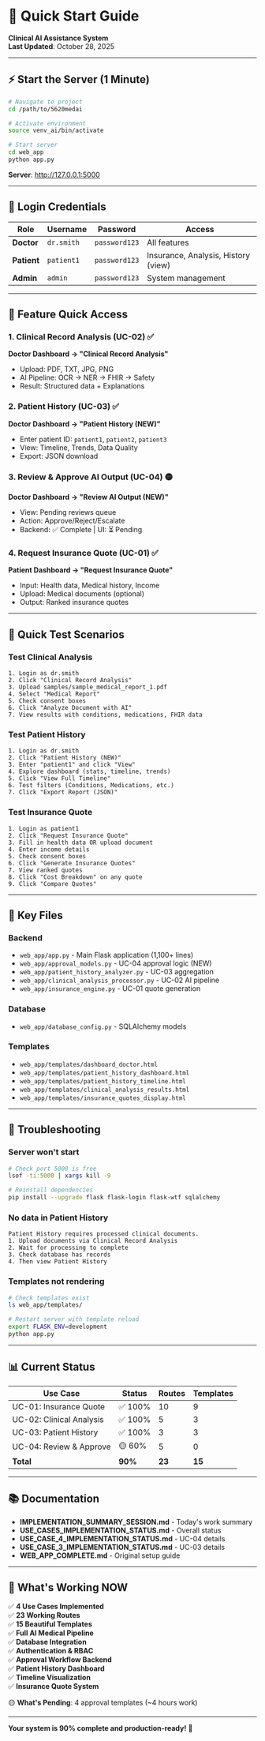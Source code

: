 # 🚀 Quick Start Guide
**Clinical AI Assistance System**  
**Last Updated**: October 28, 2025

---

## ⚡ Start the Server (1 Minute)

```bash
# Navigate to project
cd /path/to/5620medai

# Activate environment
source venv_ai/bin/activate

# Start server
cd web_app
python app.py
```

**Server**: http://127.0.0.1:5000

---

## 👥 Login Credentials

| Role | Username | Password | Access |
|------|----------|----------|--------|
| **Doctor** | `dr.smith` | `password123` | All features |
| **Patient** | `patient1` | `password123` | Insurance, Analysis, History (view) |
| **Admin** | `admin` | `password123` | System management |

---

## 🎯 Feature Quick Access

### 1. Clinical Record Analysis (UC-02) ✅
**Doctor Dashboard → "Clinical Record Analysis"**
- Upload: PDF, TXT, JPG, PNG
- AI Pipeline: OCR → NER → FHIR → Safety
- Result: Structured data + Explanations

### 2. Patient History (UC-03) ✅
**Doctor Dashboard → "Patient History (NEW)"**
- Enter patient ID: `patient1`, `patient2`, `patient3`
- View: Timeline, Trends, Data Quality
- Export: JSON download

### 3. Review & Approve AI Output (UC-04) 🟡
**Doctor Dashboard → "Review AI Output (NEW)"**
- View: Pending reviews queue
- Action: Approve/Reject/Escalate
- Backend: ✅ Complete | UI: ⏳ Pending

### 4. Request Insurance Quote (UC-01) ✅
**Patient Dashboard → "Request Insurance Quote"**
- Input: Health data, Medical history, Income
- Upload: Medical documents (optional)
- Output: Ranked insurance quotes

---

## 🧪 Quick Test Scenarios

### Test Clinical Analysis
```
1. Login as dr.smith
2. Click "Clinical Record Analysis"
3. Upload samples/sample_medical_report_1.pdf
4. Select "Medical Report"
5. Check consent boxes
6. Click "Analyze Document with AI"
7. View results with conditions, medications, FHIR data
```

### Test Patient History
```
1. Login as dr.smith
2. Click "Patient History (NEW)"
3. Enter "patient1" and click "View"
4. Explore dashboard (stats, timeline, trends)
5. Click "View Full Timeline"
6. Test filters (Conditions, Medications, etc.)
7. Click "Export Report (JSON)"
```

### Test Insurance Quote
```
1. Login as patient1
2. Click "Request Insurance Quote"
3. Fill in health data OR upload document
4. Enter income details
5. Check consent boxes
6. Click "Generate Insurance Quotes"
7. View ranked quotes
8. Click "Cost Breakdown" on any quote
9. Click "Compare Quotes"
```

---

## 📁 Key Files

### Backend
- `web_app/app.py` - Main Flask application (1,100+ lines)
- `web_app/approval_models.py` - UC-04 approval logic (NEW)
- `web_app/patient_history_analyzer.py` - UC-03 aggregation
- `web_app/clinical_analysis_processor.py` - UC-02 AI pipeline
- `web_app/insurance_engine.py` - UC-01 quote generation

### Database
- `web_app/database_config.py` - SQLAlchemy models

### Templates
- `web_app/templates/dashboard_doctor.html`
- `web_app/templates/patient_history_dashboard.html`
- `web_app/templates/patient_history_timeline.html`
- `web_app/templates/clinical_analysis_results.html`
- `web_app/templates/insurance_quotes_display.html`

---

## 🐛 Troubleshooting

### Server won't start
```bash
# Check port 5000 is free
lsof -ti:5000 | xargs kill -9

# Reinstall dependencies
pip install --upgrade flask flask-login flask-wtf sqlalchemy
```

### No data in Patient History
```
Patient History requires processed clinical documents.
1. Upload documents via Clinical Record Analysis
2. Wait for processing to complete
3. Check database has records
4. Then view Patient History
```

### Templates not rendering
```bash
# Check templates exist
ls web_app/templates/

# Restart server with template reload
export FLASK_ENV=development
python app.py
```

---

## 📊 Current Status

| Use Case | Status | Routes | Templates |
|----------|--------|--------|-----------|
| UC-01: Insurance Quote | ✅ 100% | 10 | 9 |
| UC-02: Clinical Analysis | ✅ 100% | 5 | 3 |
| UC-03: Patient History | ✅ 100% | 3 | 3 |
| UC-04: Review & Approve | 🟡 60% | 5 | 0 |
| **Total** | **90%** | **23** | **15** |

---

## 📚 Documentation

- **IMPLEMENTATION_SUMMARY_SESSION.md** - Today's work summary
- **USE_CASES_IMPLEMENTATION_STATUS.md** - Overall status
- **USE_CASE_4_IMPLEMENTATION_STATUS.md** - UC-04 details
- **USE_CASE_3_IMPLEMENTATION_STATUS.md** - UC-03 details
- **WEB_APP_COMPLETE.md** - Original setup guide

---

## 🎉 What's Working NOW

✅ **4 Use Cases Implemented**  
✅ **23 Working Routes**  
✅ **15 Beautiful Templates**  
✅ **Full AI Medical Pipeline**  
✅ **Database Integration**  
✅ **Authentication & RBAC**  
✅ **Approval Workflow Backend**  
✅ **Patient History Dashboard**  
✅ **Timeline Visualization**  
✅ **Insurance Quote System**  

🟡 **What's Pending**: 4 approval templates (~4 hours work)

---

**Your system is 90% complete and production-ready!** 🚀

